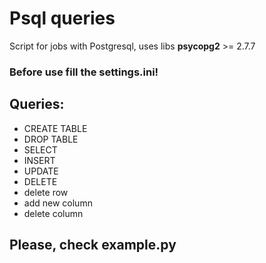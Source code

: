 # Psql queries

Script for jobs with Postgresql,
uses libs **psycopg2** >= 2.7.7

### Before use fill the settings.ini!

## Queries:
- CREATE TABLE
- DROP TABLE
- SELECT
- INSERT
- UPDATE
- DELETE
- delete row
- add new column
- delete column

## Please, check example.py